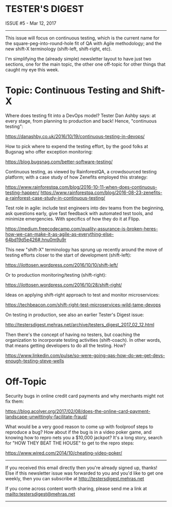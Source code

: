 TESTER'S DIGEST
===============
ISSUE #5 - Mar 12, 2017

---

This issue will focus on continuous testing, which is the current name for the square-peg-into-round-hole fit of QA with Agile methodology; and the new shift-X terminology (shift-left, shift-right, etc).

I'm simplifying the (already simple) newsletter layout to have just two sections, one for the main topic, the other one off-topic for other things that caught my eye this week.

Topic: Continuous Testing and Shift-X
=====================================

Where does testing fit into a DevOps model? Tester Dan Ashby says: at every stage, from planning to production and back! Hence, "continuous testing":

<https://danashby.co.uk/2016/10/19/continuous-testing-in-devops/>

How to pick where to expend the testing effort, by the good folks at Bugsnag who offer exception monitoring:

<https://blog.bugsnag.com/better-software-testing/>

Continuous testing, as viewed by RainforestQA, a crowdsourced testing platform; with a case study of how Zenefits employed this strategy:

<https://www.rainforestqa.com/blog/2016-10-11-when-does-continuous-testing-happen/>
<https://www.rainforestqa.com/blog/2016-08-23-zenefits-a-rainforest-case-study-in-continuous-testing/>

Test role in agile: include test engineers into dev teams from the beginning, ask questions early, give fast feedback with automated test tools, and minimize emergencies. With specifics of how they do it at Flipp.

<https://medium.freecodecamp.com/quality-assurance-is-broken-heres-how-we-can-make-it-as-agile-as-everything-else-64bd19d5e426#.hnu0m9u9r>

This new "shift-X" terminology has sprung up recently around the move of testing efforts closer to the start of development (shift-left):

<https://jlottosen.wordpress.com/2016/10/10/shift-left/>

Or to production monitoring/testing (shift-right):

<https://jlottosen.wordpress.com/2016/10/28/shift-right/>

Ideas on applying shift-right approach to test and monitor microservices:

<https://techbeacon.com/shift-right-test-microservices-wild-tame-devops>

On testing in production, see also an earlier Tester's Digest issue:

<http://testersdigest.mehras.net/archive/testers_digest_2017_02_12.html>

Then there's the concept of having no testers, but coaching the organization to incorporate testing activities (shift-coach). In other words, that means getting developers to do all the testing. How?

<https://www.linkedin.com/pulse/so-were-going-qas-how-do-we-get-devs-enough-testing-steve-wells>

Off-Topic
=========

Security bugs in online credit card payments and why merchants might not fix them:

<https://blog.acolyer.org/2017/02/08/does-the-online-card-payment-landscape-unwittingly-facilitate-fraud/>

What would be a very good reason to come up with foolproof steps to reproduce a bug? How about if the bug is in a video poker game, and knowing how to repro nets you a $10,000 jackpot? It's a long story, search for "HOW THEY BEAT THE HOUSE" to get to the repro steps:

<https://www.wired.com/2014/10/cheating-video-poker/>

---

If you received this email directly then you're already signed up, thanks! Else
if this newsletter issue was forwarded to you and you'd like to get one weekly,
then you can subscribe at <http://testersdigest.mehras.net>

If you come across content worth sharing, please send me a link at
<mailto:testersdigest@mehras.net>

---
